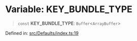 # Variable: KEY\_BUNDLE\_TYPE

> `const` **KEY\_BUNDLE\_TYPE**: `Buffer`\<`ArrayBuffer`\>

Defined in: [src/Defaults/index.ts:19](https://github.com/Fokusdotid/Baileys/blob/a954da2ee3c892812cf9528a5a214092693c872f/src/Defaults/index.ts#L19)
